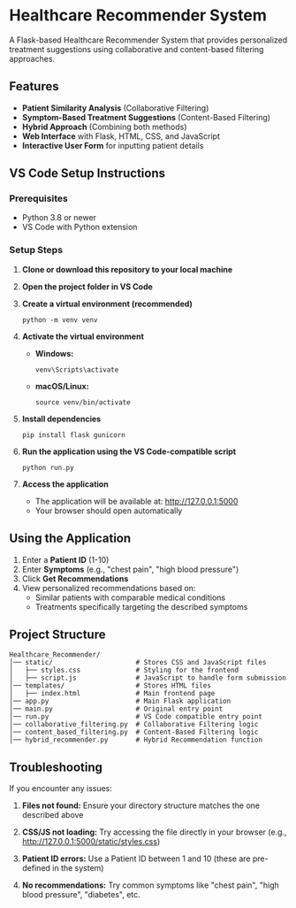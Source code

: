 # Healthcare Recommender System

A Flask-based Healthcare Recommender System that provides personalized treatment suggestions using collaborative and content-based filtering approaches.

## Features

- **Patient Similarity Analysis** (Collaborative Filtering)
- **Symptom-Based Treatment Suggestions** (Content-Based Filtering)
- **Hybrid Approach** (Combining both methods)
- **Web Interface** with Flask, HTML, CSS, and JavaScript
- **Interactive User Form** for inputting patient details

## VS Code Setup Instructions

### Prerequisites

- Python 3.8 or newer
- VS Code with Python extension

### Setup Steps

1. **Clone or download this repository to your local machine**

2. **Open the project folder in VS Code**

3. **Create a virtual environment (recommended)**
   ```
   python -m venv venv
   ```

4. **Activate the virtual environment**

   - **Windows:**
     ```
     venv\Scripts\activate
     ```
   
   - **macOS/Linux:**
     ```
     source venv/bin/activate
     ```

5. **Install dependencies**
   ```
   pip install flask gunicorn
   ```

6. **Run the application using the VS Code-compatible script**
   ```
   python run.py
   ```

7. **Access the application**
   - The application will be available at: http://127.0.0.1:5000
   - Your browser should open automatically

## Using the Application

1. Enter a **Patient ID** (1-10)
2. Enter **Symptoms** (e.g., "chest pain", "high blood pressure")
3. Click **Get Recommendations**
4. View personalized recommendations based on:
   - Similar patients with comparable medical conditions
   - Treatments specifically targeting the described symptoms

## Project Structure

```
Healthcare_Recommender/
│── static/                     # Stores CSS and JavaScript files
│   ├── styles.css              # Styling for the frontend
│   ├── script.js               # JavaScript to handle form submission
│── templates/                  # Stores HTML files
│   ├── index.html              # Main frontend page
│── app.py                      # Main Flask application
│── main.py                     # Original entry point
│── run.py                      # VS Code compatible entry point
│── collaborative_filtering.py  # Collaborative Filtering logic
│── content_based_filtering.py  # Content-Based Filtering logic
│── hybrid_recommender.py       # Hybrid Recommendation function
```

## Troubleshooting

If you encounter any issues:

1. **Files not found:** Ensure your directory structure matches the one described above

2. **CSS/JS not loading:** Try accessing the file directly in your browser (e.g., http://127.0.0.1:5000/static/styles.css)

3. **Patient ID errors:** Use a Patient ID between 1 and 10 (these are pre-defined in the system)

4. **No recommendations:** Try common symptoms like "chest pain", "high blood pressure", "diabetes", etc.